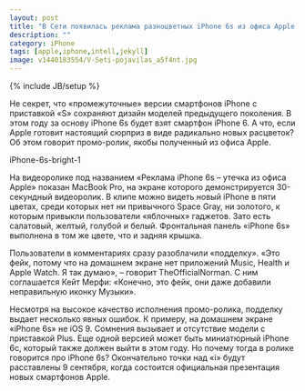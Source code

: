```yaml
---
layout: post
title: "В Сети появилась реклама разноцветных iPhone 6s из офиса Apple [видео]"
description: ""
category: iPhone
tags: [apple,iphone,intell,jekyll]
image: v1440183554/V-Seti-pojavilas_a5f4nt.jpg
---
```

{% include JB/setup %}

Не секрет, что «промежуточные» версии смартфонов iPhone с приставкой «S» сохраняют дизайн моделей предыдущего поколения. В этом году за основу iPhone 6s будет взят смартфон iPhone 6. А что, если Apple готовит настоящий сюрприз в виде радикально новых расцветок? Об этом говорит промо-ролик, якобы полученный из офиса Apple.<!--more-->

iPhone-6s-bright-1

На видеоролике под названием «Реклама iPhone 6s – утечка из офиса Apple» показан MacBook Pro, на экране которого демонстрируется 30-секундный видеоролик. В клипе можно видеть новый iPhone в пяти цветах, среди которых нет ни привычного Space Gray, ни золотого, к которым привыкли пользователи «яблочных» гаджетов. Зато есть салатовый, желтый, голубой и белый. Фронтальная панель «iPhone 6s» выполнена в том же цвете, что и задняя крышка.

Пользователи в комментариях сразу разоблачили «подделку». «Это фейк, потому что на домашнем экране нет приложений Music, Health и Apple Watch. Я так думаю», – говорит TheOfficialNorman. С ним соглашается Кейт Мерфи: «Конечно, это фейк, они даже добавили неправильную иконку Музыки».

Несмотря на высокое качество исполнения промо-ролика, подделку выдает несколько явных ошибок. К примеру, на домашнем экране «iPhone 6s» не iOS 9. Сомнения вызывает и отсутствие модели с приставкой Plus. Еще одной версией может быть миниатюрный iPhone 6c, который также должен выйти в этом году. Но почему тогда в ролике говорится про iPhone 6s? Окончательно точки над «i» будут расставлены 9 сентября, когда состоится официальная презентация новых смартфонов Apple.
